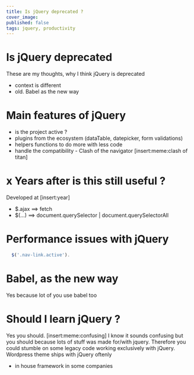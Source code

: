 ```yaml
---
title: Is jQuery deprecated ?
cover_image: 
published: false
tags: jquery, productivity
---
```


# Is jQuery deprecated 
These are my thoughts, why I think jQuery is deprecated
- context is different
- old. Babel as the new way

# Main features of jQuery
- is the project active ?
- plugins from the ecosystem (dataTable, datepicker, form validations)
- helpers functions to do more with less code
- handle the compatibility - Clash of the navigator
[insert:meme:clash of titan]

# x Years after is this still useful ?
Developed at [insert:year]
- $.ajax ==> fetch
- $(...) ==> document.querySelector | document.querySelectorAll

# Performance issues with jQuery
```js
  $('.nav-link.active').
```

# Babel, as the new way
Yes because lot of you use babel too

# Should I learn jQuery ?
Yes you should. 
[insert:meme:confusing]
I know it sounds confusing but you should because lots of stuff was made for/with jquery. Therefore you could stumble on some legacy code working exclusively with jQuery.
Wordpress theme ships with jQuery oftenly
- in house framework in some companies

